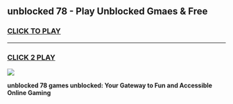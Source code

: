 
## unblocked 78 - Play Unblocked Gmaes & Free
<h3>
<a href="https://news.freeplayer.one?title=unblocked_78&ref=23F">CLICK TO PLAY</a></h3>
<hr>

<h3>
<a href="https://news.freeplayer.one?title=unblocked_78&ref=23F">CLICK 2 PLAY</a>
  
</h3>

<a href="https://news.freeplayer.one?title=unblocked_78&ref=23F/"><img src="https://clearcache.store/games.png"></a>


**unblocked 78 games unblocked: Your Gateway to Fun and Accessible Online Gaming**
